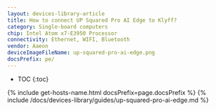 ```yaml
---
layout: devices-library-article
title: How to connect UP Squared Pro AI Edge to Klyff?
category: Single-board computers
chip: Intel Atom x7-E3950 Processor
connectivity: Ethernet, WIFI, Bluetooth
vendor: Aaeon
deviceImageFileName: up-squared-pro-ai-edge.png
docsPrefix: pe/
---
```



* TOC
{:toc}

{% include get-hosts-name.html docsPrefix=page.docsPrefix %}
{% include /docs/devices-library/guides/up-squared-pro-ai-edge.md %}